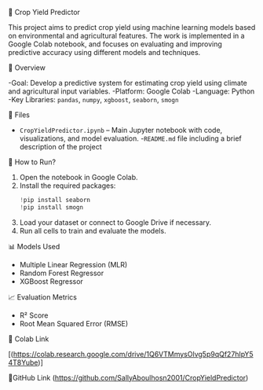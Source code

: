 🌾 Crop Yield Predictor

This project aims to predict crop yield using machine learning models based on environmental and agricultural features. The work is implemented in a Google Colab notebook, and focuses on evaluating and improving predictive accuracy using different models and techniques.

📌 Overview

-Goal: Develop a predictive system for estimating crop yield using climate and agricultural input variables.
-Platform: Google Colab
-Language: Python
-Key Libraries: `pandas`, `numpy`, `xgboost`, `seaborn`, `smogn`

📁 Files

- `CropYieldPredictor.ipynb` – Main Jupyter notebook with code, visualizations, and model evaluation.
-`README.md` file including a brief description of the project

🚀 How to Run?
1. Open the notebook in Google Colab.
2. Install the required packages:
   ```python
   !pip install seaborn
   !pip install smogn
   ```
3. Load your dataset or connect to Google Drive if necessary.
4. Run all cells to train and evaluate the models.

📊 Models Used
- Multiple Linear Regression (MLR)
- Random Forest Regressor
- XGBoost Regressor

📈 Evaluation Metrics

- R² Score
- Root Mean Squared Error (RMSE)

🔗 Colab Link

[(https://colab.research.google.com/drive/1Q6VTMmysOlvg5p9qQf27hIpY54T8Yube)]

🔗GitHub Link
(https://github.com/SallyAboulhosn2001/CropYieldPredictor)



